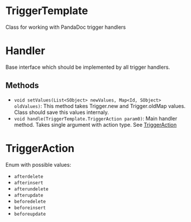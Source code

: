 # TriggerTemplate

Class for working with PandaDoc trigger handlers

# Handler

Base interface which should be implemented by all trigger handlers.

## Methods
- `void setValues(List<SObject> newValues, Map<Id, SObject> oldValues)`: This method takes Trigger.new and Trigger.oldMap values. Class should save this values internaly.
- `void handle(TriggerTemplate.TriggerAction param0)`: Main handler method. Takes single argument with action type. See [TriggerAction](#triggeraction)

# TriggerAction
Enum with possible values:
- `afterdelete`
- `afterinsert`
- `afterundelete`
- `afterupdate`
- `beforedelete`
- `beforeinsert`
- `beforeupdate`
